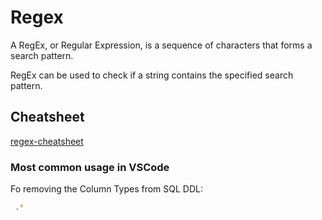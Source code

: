 # Regex
A RegEx, or Regular Expression, is a sequence of characters that forms a search pattern.

RegEx can be used to check if a string contains the specified search pattern.

## Cheatsheet
[regex-cheatsheet](https://quickref.me/regex)


### Most common usage in VSCode

Fo removing the Column Types from SQL DDL:
```bash
 .*
```